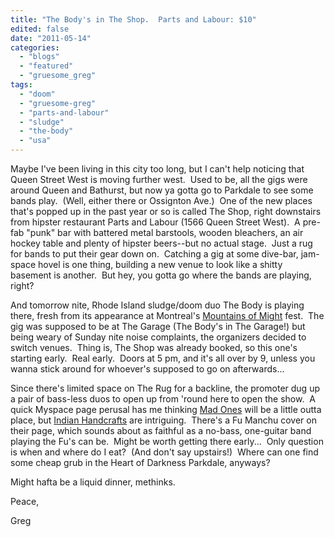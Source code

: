 ```yaml
---
title: "The Body's in The Shop.  Parts and Labour: $10"
edited: false
date: "2011-05-14"
categories:
  - "blogs"
  - "featured"
  - "gruesome_greg"
tags:
  - "doom"
  - "gruesome-greg"
  - "parts-and-labour"
  - "sludge"
  - "the-body"
  - "usa"
---
```


Maybe I've been living in this city too long, but I can't help noticing that Queen Street West is moving further west.  Used to be, all the gigs were around Queen and Bathurst, but now ya gotta go to Parkdale to see some bands play.  (Well, either there or Ossignton Ave.)  One of the new places that's popped up in the past year or so is called The Shop, right downstairs from hipster restaurant Parts and Labour (1566 Queen Street West).  A pre-fab "punk" bar with battered metal barstools, wooden bleachers, an air hockey table and plenty of hipster beers--but no actual stage.  Just a rug for bands to put their gear down on.  Catching a gig at some dive-bar, jam-space hovel is one thing, building a new venue to look like a shitty basement is another.  But hey, you gotta go where the bands are playing, right?

And tomorrow nite, Rhode Island sludge/doom duo The Body is playing there, fresh from its appearance at Montreal's [Mountains of Might](http://hammersmashedsound.blogspot.com/2011/04/mountains-of-might.html) fest.  The gig was supposed to be at The Garage (The Body's in The Garage!) but being weary of Sunday nite noise complaints, the organizers decided to switch venues.  Thing is, The Shop was already booked, so this one's starting early.  Real early.  Doors at 5 pm, and it's all over by 9, unless you wanna stick around for whoever's supposed to go on afterwards...

Since there's limited space on The Rug for a backline, the promoter dug up a pair of bass-less duos to open up from 'round here to open the show.  A quick Myspace page perusal has me thinking [Mad Ones](http://www.myspace.com/madonesband) will be a little outta place, but [Indian Handcrafts](http://www.myspace.com/indianhandcrafts) are intriguing.  There's a Fu Manchu cover on their page, which sounds about as faithful as a no-bass, one-guitar band playing the Fu's can be.  Might be worth getting there early...  Only question is when and where do I eat?  (And don't say upstairs!)  Where can one find some cheap grub in the Heart of Darkness Parkdale, anyways?

Might hafta be a liquid dinner, methinks.

Peace,

Greg
